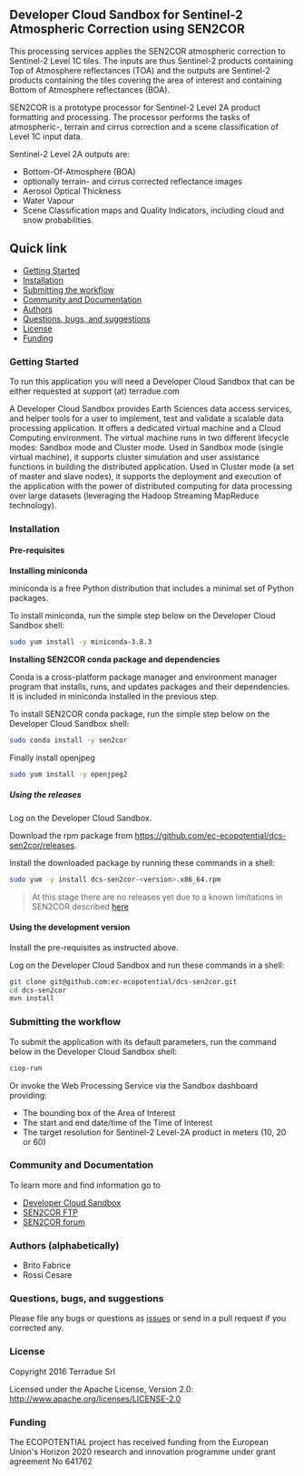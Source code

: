 ## Developer Cloud Sandbox for Sentinel-2 Atmospheric Correction using SEN2COR


This processing services applies the SEN2COR atmospheric correction to Sentinel-2 Level 1C tiles. The inputs are thus Sentinel-2 products containing Top of Atmosphere reflectances (TOA) and the outputs are Sentinel-2 products containing the tiles covering the area of interest and containing Bottom of Atmosphere reflectances (BOA).

SEN2COR is a prototype processor for Sentinel-2 Level 2A product formatting and processing. The processor performs the tasks of atmospheric-, terrain and cirrus correction and a scene classification of Level 1C input data. 

Sentinel-2 Level 2A outputs are:

* Bottom-Of-Atmosphere (BOA)
* optionally terrain- and cirrus corrected reflectance images
* Aerosol Optical Thickness
* Water Vapour
* Scene Classification maps and Quality Indicators, including cloud and snow probabilities.

## Quick link
 
* [Getting Started](#getting-started)
* [Installation](#installation)
* [Submitting the workflow](#submit)
* [Community and Documentation](#community)
* [Authors](#authors)
* [Questions, bugs, and suggestions](#questions)
* [License](#license)
* [Funding](#funding)

### <a name="getting-started"></a>Getting Started 

To run this application you will need a Developer Cloud Sandbox that can be either requested at support (at) terradue.com

A Developer Cloud Sandbox provides Earth Sciences data access services, and helper tools for a user to implement, test and validate a scalable data processing application. It offers a dedicated virtual machine and a Cloud Computing environment.
The virtual machine runs in two different lifecycle modes: Sandbox mode and Cluster mode. 
Used in Sandbox mode (single virtual machine), it supports cluster simulation and user assistance functions in building the distributed application.
Used in Cluster mode (a set of master and slave nodes), it supports the deployment and execution of the application with the power of distributed computing for data processing over large datasets (leveraging the Hadoop Streaming MapReduce technology). 

### <a name="installation"></a>Installation

#### Pre-requisites

**Installing miniconda**

miniconda is a free Python distribution that includes a minimal set of Python packages.

To install miniconda, run the simple step below on the Developer Cloud Sandbox shell:

```bash
sudo yum install -y miniconda-3.8.3
```

**Installing SEN2COR conda package and dependencies** 

Conda is a cross-platform package manager and environment manager program that installs, runs, and updates packages and their dependencies. 
It is included in miniconda installed in the previous step.

To install SEN2COR conda package, run the simple step below on the Developer Cloud Sandbox shell:

```bash
sudo conda install -y sen2cor
```

Finally install openjpeg

```bash
sudo yum install -y openjpeg2
```

##### Using the releases

Log on the Developer Cloud Sandbox.

Download the rpm package from https://github.com/ec-ecopotential/dcs-sen2cor/releases.

Install the downloaded package by running these commands in a shell:

```bash
sudo yum -y install dcs-sen2cor-<version>.x86_64.rpm
```

> At this stage there are no releases yet due to a known limitations in SEN2COR described [here](http://forum.step.esa.int/t/sen2cor-writes-files-in-the-installation-folder-at-runtime/2013)

#### Using the development version

Install the pre-requisites as instructed above.

Log on the Developer Cloud Sandbox and run these commands in a shell:

```bash
git clone git@github.com:ec-ecopotential/dcs-sen2cor.git
cd dcs-sen2cor
mvn install
```

### <a name="submit"></a>Submitting the workflow

To submit the application with its default parameters, run the command below in the Developer Cloud Sandbox shell:

```bash
ciop-run
```
Or invoke the Web Processing Service via the Sandbox dashboard providing:

* The bounding box of the Area of Interest
* The start and end date/time of the Time of Interest
* The target resolution for Sentinel-2 Level-2A product in meters (10, 20 or 60)

### <a name="community"></a>Community and Documentation

To learn more and find information go to 

* [Developer Cloud Sandbox](http://docs.terradue.com/developer) 
* [SEN2COR FTP](http://s2tbx.telespazio-vega.de/sen2cor/)
* [SEN2COR forum](http://forum.step.esa.int/t/sen2cor-tool/468)

### <a name="authors"></a>Authors (alphabetically)

* Brito Fabrice
* Rossi Cesare

### <a name="questions"></a>Questions, bugs, and suggestions

Please file any bugs or questions as [issues](https://github.com/ec-ecopotential/dcs-sen2cor/issues/new) or send in a pull request if you corrected any.

### <a name="license"></a>License

Copyright 2016 Terradue Srl

Licensed under the Apache License, Version 2.0: http://www.apache.org/licenses/LICENSE-2.0

### <a name="funding"></a>Funding

The ECOPOTENTIAL project has received funding from the European Union's Horizon 2020 research and innovation programme under grant agreement No 641762
